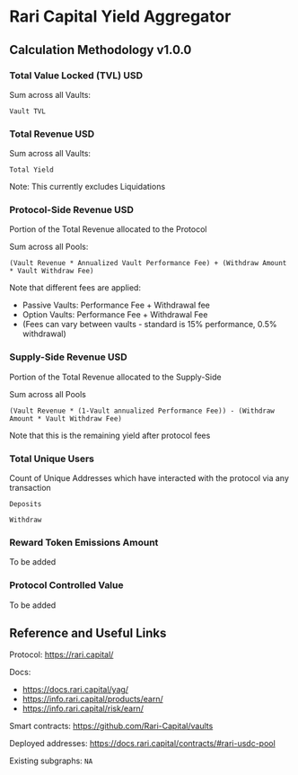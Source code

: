 # Rari Capital Yield Aggregator

## Calculation Methodology v1.0.0

### Total Value Locked (TVL) USD

Sum across all Vaults:

`Vault TVL`

### Total Revenue USD

Sum across all Vaults:

`Total Yield`

Note: This currently excludes Liquidations

### Protocol-Side Revenue USD

Portion of the Total Revenue allocated to the Protocol

Sum across all Pools:

`(Vault Revenue * Annualized Vault Performance Fee) + (Withdraw Amount * Vault Withdraw Fee)`

Note that different fees are applied:

- Passive Vaults: Performance Fee + Withdrawal fee
- Option Vaults: Performance Fee + Withdrawal Fee
- (Fees can vary between vaults - standard is 15% performance, 0.5% withdrawal)

### Supply-Side Revenue USD

Portion of the Total Revenue allocated to the Supply-Side

Sum across all Pools

`(Vault Revenue * (1-Vault annualized Performance Fee)) - (Withdraw Amount * Vault Withdraw Fee)`

Note that this is the remaining yield after protocol fees

### Total Unique Users

Count of Unique Addresses which have interacted with the protocol via any transaction

`Deposits`

`Withdraw`

### Reward Token Emissions Amount

To be added

### Protocol Controlled Value

To be added

## Reference and Useful Links

Protocol: https://rari.capital/

Docs: 

- https://docs.rari.capital/yag/
- https://info.rari.capital/products/earn/
- https://info.rari.capital/risk/earn/

Smart contracts: https://github.com/Rari-Capital/vaults

Deployed addresses: https://docs.rari.capital/contracts/#rari-usdc-pool

Existing subgraphs: `NA`
